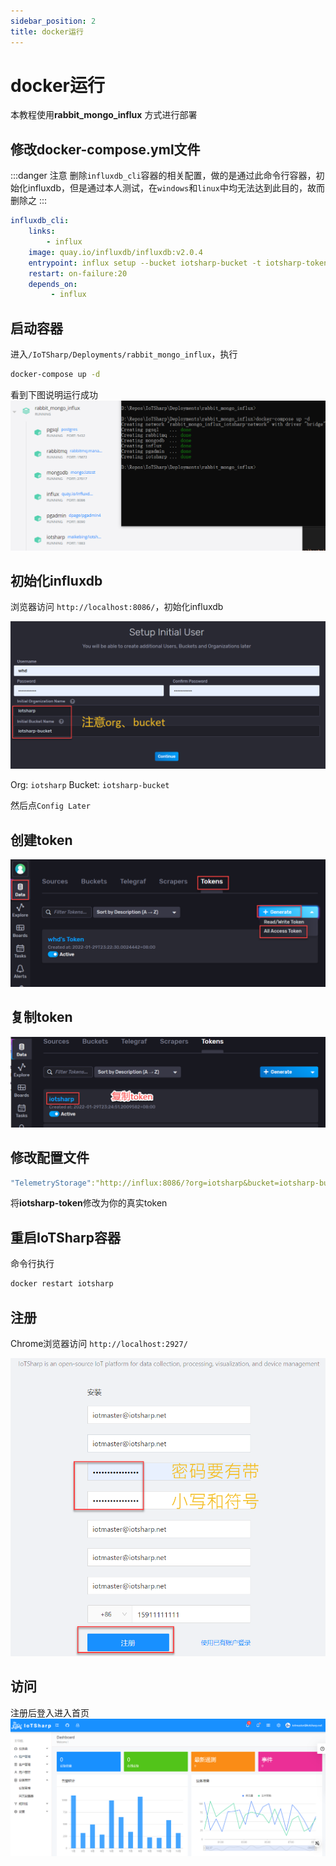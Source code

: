 ```yaml
---
sidebar_position: 2
title: docker运行
---
```


# docker运行

本教程使用**rabbit_mongo_influx** 方式进行部署

## 修改docker-compose.yml文件

:::danger 注意
删除`influxdb_cli`容器的相关配置，做的是通过此命令行容器，初始化influxdb，但是通过本人测试，在`windows`和`linux`中均无法达到此目的，故而删除之
:::

```yml title="/IoTSharp/Deployments/rabbit_mongo_influx/docker-compose.yml"
influxdb_cli:
    links:
        - influx
    image: quay.io/influxdb/influxdb:v2.0.4
    entrypoint: influx setup --bucket iotsharp-bucket -t iotsharp-token -o iotsharp --username=root --password=1-q2-w3-e4-r5-t --host=http://influx:8086 -f
    restart: on-failure:20
    depends_on:
         - influx
```


## 启动容器

进入`/IoTSharp/Deployments/rabbit_mongo_influx`，执行
```bash docker-compose
docker-compose up -d
```
看到下图说明运行成功
![docker-compose启动成功](./images/rabbit_mongo_influx.png)

## 初始化influxdb

浏览器访问 `http://localhost:8086/`，初始化influxdb

![初始化influxdb](./images/influx.png)

Org: `iotsharp`  Bucket: `iotsharp-bucket`

然后点`Config Later`

## 创建token
![添加token](./images/token.png)

## 复制token
![复制token](./images/copy-token.png)

## 修改配置文件

```yml title="/IoTSharp/Deployments/rabbit_mongo_influx/appsettings.Production.json"
"TelemetryStorage":"http://influx:8086/?org=iotsharp&bucket=iotsharp-bucket&token=iotsharp-token&&latest=-72h",
```
将**iotsharp-token**修改为你的真实token


## 重启IoTSharp容器

命令行执行
```bash docker
docker restart iotsharp
```

## 注册

Chrome浏览器访问 `http://localhost:2927/`

![注册](./images/regist.png)


## 访问
注册后登入进入首页
![访问](./images/login.png)

